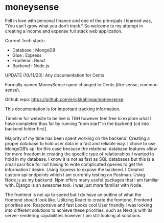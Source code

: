 # moneysense
Fell in love with personal finance and one of the principals I learned was, "You can't grow what you don't track." So welcome to my attempt in creating a income and expense full stack web application.

Current Tech stack:
- Database : MongoDB
- Glue : Express
- Frontend : React
- Backend : Node.js


UPDATE (10/11/23):
Any documentation for Cents

Formally named MoneySense name changed to Cents {like sense, common sense}.

Github repo: https://github.com/erickkahinga/moneysense

This documentation is for important tracking information.

Timeline for website to be live is TBH however feel free to explore what I have completed thus far by running “npm start” in the backend {cd into backend folder first}.

Majority of my time has been spent working on the backend:
Creating a proper database to hold user data in a fast and reliable way.
I chose to use MongoDB’s api for this case because the relational database features allow for more freedom in creating the specific type of relationships I wanted to hold in my database.
I know it is not as fast as SQL databases but this is a small sacrifice for not having to write complicated queries to get the information I desire.
Using Express to expose the backend. I Created custom api endpoints which I am currently testing on Postman.
Using Node.js as my backend. Npm offers many useful packages that I am familiar with. Django is an awesome tool. I was just more familiar with Node.


The frontend is not up to speed but I do have an outline of what the frontend should look like. Utilizing React to create the frontend. Frontend priorities are:
Responsive and fast
Looks cool
User friendly
I was looking into different solutions to achieve these priorities, such as Next.js with its server-rendering capabilities however I am still looking at solutions.
